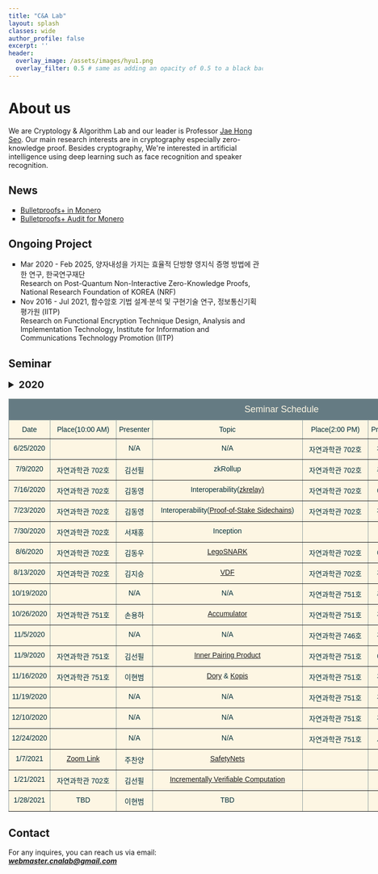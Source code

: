 ```yaml
---
title: "C&A Lab"
layout: splash
classes: wide
author_profile: false
excerpt: ''
header:
  overlay_image: /assets/images/hyu1.png
  overlay_filter: 0.5 # same as adding an opacity of 0.5 to a black background
---
```


# About us

We are Cryptology & Algorithm Lab and our leader is Professor [Jae Hong Seo](https://sites.google.com/site/jhsbhs/). Our main research interests are in cryptography especially zero-knowledge proof. Besides cryptography, We're interested in artificial intelligence using deep learning such as face recognition and speaker recognition.

## News

<ul type="square">
    <li>
        <A href="https://www.getmonero.org/2020/12/24/Bulletproofs+-in-Monero.html">Bulletproofs+ in Monero</A>
    </li>
    <li>
        <A href="https://twitter.com/monero/status/1349815249235537921?s=20">Bulletproofs+ Audit for Monero</A>
    </li>
</ul>    

## Ongoing Project

<ul type="square">
    <li>
        Mar 2020 - Feb 2025, 양자내성을 가지는 효율적 단방향 영지식 증명 방법에 관한 연구, 한국연구재단
        <br>
        Research on Post-Quantum Non-Interactive Zero-Knowledge Proofs, National Research Foundation of KOREA (NRF)
    </li>
    <li>
        Nov 2016 - Jul 2021, 함수암호 기법 설계·분석 및 구현기술 연구, 정보통신기획평가원 (IITP)
        <br>
        Research on Functional Encryption Technique Design, Analysis and Implementation Technology, Institute for Information and Communications Technology Promotion (IITP)
    </li>
</ul>    

## Seminar

<details>
    <summary style="font-size:1.2rem; font-weight:bold;">
        2020
    </summary>
        <style type="text/css">
    .tg  {border-collapse:collapse;border-color:#93a1a1;border-spacing:0;}
    .tg td{background-color:#fdf6e3;border-color:#93a1a1;border-style:solid;border-width:1px;color:#002b36;
      font-family:Arial, sans-serif;font-size:14px;overflow:hidden;padding:10px 5px;word-break:normal;}
    .tg th{background-color:#657b83;border-color:#93a1a1;border-style:solid;border-width:1px;color:#fdf6e3;
      font-family:Arial, sans-serif;font-size:14px;font-weight:normal;overflow:hidden;padding:10px 5px;word-break:normal;}
    .tg .tg-c3ow{border-color:inherit;text-align:center;vertical-align:top}
    .tg .tg-7jts{border-color:inherit;font-size:18px;text-align:center;vertical-align:top}
    </style>
    <table class="tg" style="undefined;table-layout: fixed; width: 1082px">
    <colgroup>
    <col style="width: 82px">
    <col style="width: 131px">
    <col style="width: 72px">
    <col style="width: 297px">
    <col style="width: 131px">
    <col style="width: 72px">
    <col style="width: 297px">
    </colgroup>
    <thead>
      <tr>
        <th class="tg-7jts" colspan="7">Seminar Schedule</th>
      </tr>
    </thead>
    <tbody>
      <tr>
        <td class="tg-c3ow">Date</td>
        <td class="tg-c3ow">Place(10:00 AM)</td>
        <td class="tg-c3ow">Presenter</td>
        <td class="tg-c3ow">Topic</td>
        <td class="tg-c3ow">Place(2:00 PM)</td>
        <td class="tg-c3ow">Presenter</td>
        <td class="tg-c3ow">Topic</td>
      </tr>
      <tr>
        <td class="tg-c3ow">6/25/2020</td>
        <td class="tg-c3ow"></td>
        <td class="tg-c3ow">N/A</td>
        <td class="tg-c3ow">N/A</td>
        <td class="tg-c3ow">자연과학관 702호</td>
        <td class="tg-c3ow">정희원</td>
          <td class="tg-c3ow"><A href="https://scalingbitcoin.org/papers/mimblewimble.pdf">Mimblewimble</A> &amp; <A href="https://eprint.iacr.org/2019/191.pdf">Zether</A></td>
      </tr>
      <tr>
        <td class="tg-c3ow">7/9/2020</td>
        <td class="tg-c3ow">자연과학관 702호</td>
        <td class="tg-c3ow">김선필</td>
        <td class="tg-c3ow">zkRollup</td>
        <td class="tg-c3ow">자연과학관 702호</td>
        <td class="tg-c3ow">주찬양</td>
          <td class="tg-c3ow"><A href="http://citeseerx.ist.psu.edu/viewdoc/download?doi=10.1.1.217.4200&rep=rep1&type=pdf">GKR</A></td>
      </tr>
      <tr>
        <td class="tg-c3ow">7/16/2020</td>
        <td class="tg-c3ow">자연과학관 702호</td>
        <td class="tg-c3ow">김동영</td>
          <td class="tg-c3ow">Interoperability(<A href="https://eprint.iacr.org/2020/433.pdf">zkrelay)</A></td>
        <td class="tg-c3ow">자연과학관 702호</td>
        <td class="tg-c3ow">이현범</td>
          <td class="tg-c3ow"><A href="https://eprint.iacr.org/2019/099.pdf">Sonic</A></td>
      </tr>
      <tr>
        <td class="tg-c3ow">7/23/2020</td>
        <td class="tg-c3ow">자연과학관 702호</td>
        <td class="tg-c3ow">김동영</td>
          <td class="tg-c3ow">Interoperability(<A href="https://eprint.iacr.org/2018/1239.pdf">Proof-of-Stake Sidechains</A>)</td>
        <td class="tg-c3ow">자연과학관 702호</td>
        <td class="tg-c3ow">정희원</td>
          <td class="tg-c3ow">Interoperability (<A href="https://arxiv.org/pdf/2002.01847.pdf">Zendoo</A>+alpha)</td>
      </tr>
      <tr>
        <td class="tg-c3ow">7/30/2020</td>
        <td class="tg-c3ow">자연과학관 702호</td>
        <td class="tg-c3ow">서재홍</td>
        <td class="tg-c3ow">Inception</td>
        <td class="tg-c3ow"></td>
        <td class="tg-c3ow">N/A</td>
        <td class="tg-c3ow">N/A</td>
      </tr>
      <tr>
        <td class="tg-c3ow">8/6/2020</td>
        <td class="tg-c3ow">자연과학관 702호</td>
        <td class="tg-c3ow">김동우</td>
          <td class="tg-c3ow"><A href="https://eprint.iacr.org/2019/142.pdf">LegoSNARK</A></td>
        <td class="tg-c3ow">자연과학관 702호</td>
        <td class="tg-c3ow">이현범</td>
          <td class="tg-c3ow"><A href="https://eprint.iacr.org/2019/1229.pdf">Supersonic</A></td>
      </tr>
      <tr>
        <td class="tg-c3ow">8/13/2020</td>
        <td class="tg-c3ow">자연과학관 702호</td>
        <td class="tg-c3ow">김지승</td>
          <td class="tg-c3ow"><A href="https://eprint.iacr.org/2018/601.pdf">VDF</A></td>
        <td class="tg-c3ow">자연과학관 702호</td>
        <td class="tg-c3ow">김선필</td>
          <td class="tg-c3ow"><A href="https://eprint.iacr.org/2019/953.pdf">Plonk</A></td>
      </tr>
      <tr>
        <td class="tg-c3ow">10/19/2020</td>
        <td class="tg-c3ow"></td>
        <td class="tg-c3ow">N/A</td>
        <td class="tg-c3ow">N/A</td>
        <td class="tg-c3ow">자연과학관 751호</td>
        <td class="tg-c3ow">주찬양</td>
          <td class="tg-c3ow"><A href="https://eprint.iacr.org/2019/1482.pdf">Virgo</A></td>
      </tr>
      <tr>
        <td class="tg-c3ow">10/26/2020</td>
        <td class="tg-c3ow">자연과학관 751호</td>
        <td class="tg-c3ow">손용하</td>
          <td class="tg-c3ow"><A href="https://eprint.iacr.org/2018/1188.pdf">Accumulator</A></td>
        <td class="tg-c3ow">자연과학관 751호</td>
        <td class="tg-c3ow">김창진</td>
          <td class="tg-c3ow"><A href="https://eprint.iacr.org/2016/260.pdf">Groth16</A></td>
      </tr>
      <tr>
        <td class="tg-c3ow">11/5/2020</td>
        <td class="tg-c3ow"></td>
        <td class="tg-c3ow">N/A</td>
        <td class="tg-c3ow">N/A</td>
        <td class="tg-c3ow">자연과학관 746호</td>
        <td class="tg-c3ow">김창진</td>
          <td class="tg-c3ow"><A href="https://eprint.iacr.org/2016/260.pdf">Groth16</A></td>
      </tr>
      <tr>
        <td class="tg-c3ow">11/9/2020</td>
        <td class="tg-c3ow">자연과학관 751호</td>
        <td class="tg-c3ow">김선필</td>
          <td class="tg-c3ow"><A href="https://eprint.iacr.org/2019/1177.pdf">Inner Pairing Product</A></td>
        <td class="tg-c3ow">자연과학관 751호</td>
        <td class="tg-c3ow">이현범</td>
          <td class="tg-c3ow"><A href="https://eprint.iacr.org/2020/1274.pdf">Dory</A> &amp; <A href="https://eprint.iacr.org/2020/1275.pdf">Kopis</A></td>
      </tr>
      <tr>
        <td class="tg-c3ow">11/16/2020</td>
        <td class="tg-c3ow">자연과학관 751호</td>
        <td class="tg-c3ow">이현범</td>
        <td class="tg-c3ow"><A href="https://eprint.iacr.org/2020/1274.pdf">Dory</A> &amp; <A href="https://eprint.iacr.org/2020/1275.pdf">Kopis</A></td>
        <td class="tg-c3ow">자연과학관 751호</td>
        <td class="tg-c3ow">김동우</td>
        <td class="tg-c3ow">Verifiable Computation on Encrypted Data</td>
      </tr>
      <tr>
        <td class="tg-c3ow">11/19/2020</td>
        <td class="tg-c3ow"></td>
        <td class="tg-c3ow">N/A</td>
        <td class="tg-c3ow">N/A</td>
        <td class="tg-c3ow">자연과학관 751호</td>
        <td class="tg-c3ow">김지승</td>
        <td class="tg-c3ow">Cryptanalysis of LPN</td>
      </tr>
      <tr>
        <td class="tg-c3ow">12/10/2020</td>
        <td class="tg-c3ow"></td>
        <td class="tg-c3ow">N/A</td>
        <td class="tg-c3ow">N/A</td>
        <td class="tg-c3ow">자연과학관 751호</td>
        <td class="tg-c3ow">김선필</td>
        <td class="tg-c3ow"><A href="https://eprint.iacr.org/2020/1274.pdf">Dory</A></td>
      </tr>
      <tr>
        <td class="tg-c3ow">12/24/2020</td>
        <td class="tg-c3ow"></td>
        <td class="tg-c3ow">N/A</td>
        <td class="tg-c3ow">N/A</td>
        <td class="tg-c3ow">자연과학관 751호</td>
        <td class="tg-c3ow">서재홍</td>
        <td class="tg-c3ow"><A href="https://eprint.iacr.org/2020/1274.pdf">Dory</A> &amp; Inception</td>
      </tr>
      <tr>
        <td class="tg-c3ow">1/7/2021</td>
        <td class="tg-c3ow"><A href="https://zoom.us/j/91625915128#success">Zoom Link</A></td>
        <td class="tg-c3ow">주찬양</td>
        <td class="tg-c3ow"><A href="https://papers.nips.cc/paper/2017/file/6048ff4e8cb07aa60b6777b6f7384d52-Paper.pdf">SafetyNets</A></td>
         <td class="tg-c3ow"></td>
        <td class="tg-c3ow">N/A</td>
        <td class="tg-c3ow">N/A</td>
      </tr>
      <tr>
        <td class="tg-c3ow">1/21/2021</td>
        <td class="tg-c3ow">자연과학관 702호</td>
        <td class="tg-c3ow">김선필</td>
        <td class="tg-c3ow"><A href="https://iacr.org/archive/tcc2008/49480001/49480001.pdf">Incrementally Verifiable Computation</A></td>
        <td class="tg-c3ow"></td>
        <td class="tg-c3ow">N/A</td>
        <td class="tg-c3ow">N/A</td>
      </tr>  
      <tr>
        <td class="tg-c3ow">1/28/2021</td>
        <td class="tg-c3ow">TBD</td>
        <td class="tg-c3ow">이현범</td>
        <td class="tg-c3ow">TBD</td>
        <td class="tg-c3ow"></td>
        <td class="tg-c3ow">N/A</td>
        <td class="tg-c3ow">N/A</td>
      </tr>  
    </tbody>
    </table>

</details>



<style type="text/css">
.tg  {border-collapse:collapse;border-color:#93a1a1;border-spacing:0;}
.tg td{background-color:#fdf6e3;border-color:#93a1a1;border-style:solid;border-width:1px;color:#002b36;
  font-family:Arial, sans-serif;font-size:14px;overflow:hidden;padding:10px 5px;word-break:normal;}
.tg th{background-color:#657b83;border-color:#93a1a1;border-style:solid;border-width:1px;color:#fdf6e3;
  font-family:Arial, sans-serif;font-size:14px;font-weight:normal;overflow:hidden;padding:10px 5px;word-break:normal;}
.tg .tg-c3ow{border-color:inherit;text-align:center;vertical-align:top}
.tg .tg-7jts{border-color:inherit;font-size:18px;text-align:center;vertical-align:top}
</style>
<table class="tg" style="undefined;table-layout: fixed; width: 1082px">
<colgroup>
<col style="width: 82px">
<col style="width: 131px">
<col style="width: 72px">
<col style="width: 297px">
<col style="width: 131px">
<col style="width: 72px">
<col style="width: 297px">
</colgroup>
<thead>
  <tr>
    <th class="tg-7jts" colspan="7">Seminar Schedule</th>
  </tr>
</thead>
<tbody>
  <tr>
    <td class="tg-c3ow">Date</td>
    <td class="tg-c3ow">Place(10:00 AM)</td>
    <td class="tg-c3ow">Presenter</td>
    <td class="tg-c3ow">Topic</td>
    <td class="tg-c3ow">Place(2:00 PM)</td>
    <td class="tg-c3ow">Presenter</td>
    <td class="tg-c3ow">Topic</td>
  </tr>
  <tr>
    <td class="tg-c3ow">6/25/2020</td>
    <td class="tg-c3ow"></td>
    <td class="tg-c3ow">N/A</td>
    <td class="tg-c3ow">N/A</td>
    <td class="tg-c3ow">자연과학관 702호</td>
    <td class="tg-c3ow">정희원</td>
      <td class="tg-c3ow"><A href="https://scalingbitcoin.org/papers/mimblewimble.pdf">Mimblewimble</A> &amp; <A href="https://eprint.iacr.org/2019/191.pdf">Zether</A></td>
  </tr>
  <tr>
    <td class="tg-c3ow">7/9/2020</td>
    <td class="tg-c3ow">자연과학관 702호</td>
    <td class="tg-c3ow">김선필</td>
    <td class="tg-c3ow">zkRollup</td>
    <td class="tg-c3ow">자연과학관 702호</td>
    <td class="tg-c3ow">주찬양</td>
      <td class="tg-c3ow"><A href="http://citeseerx.ist.psu.edu/viewdoc/download?doi=10.1.1.217.4200&rep=rep1&type=pdf">GKR</A></td>
  </tr>
  <tr>
    <td class="tg-c3ow">7/16/2020</td>
    <td class="tg-c3ow">자연과학관 702호</td>
    <td class="tg-c3ow">김동영</td>
      <td class="tg-c3ow">Interoperability(<A href="https://eprint.iacr.org/2020/433.pdf">zkrelay)</A></td>
    <td class="tg-c3ow">자연과학관 702호</td>
    <td class="tg-c3ow">이현범</td>
      <td class="tg-c3ow"><A href="https://eprint.iacr.org/2019/099.pdf">Sonic</A></td>
  </tr>
  <tr>
    <td class="tg-c3ow">7/23/2020</td>
    <td class="tg-c3ow">자연과학관 702호</td>
    <td class="tg-c3ow">김동영</td>
      <td class="tg-c3ow">Interoperability(<A href="https://eprint.iacr.org/2018/1239.pdf">Proof-of-Stake Sidechains</A>)</td>
    <td class="tg-c3ow">자연과학관 702호</td>
    <td class="tg-c3ow">정희원</td>
      <td class="tg-c3ow">Interoperability (<A href="https://arxiv.org/pdf/2002.01847.pdf">Zendoo</A>+alpha)</td>
  </tr>
  <tr>
    <td class="tg-c3ow">7/30/2020</td>
    <td class="tg-c3ow">자연과학관 702호</td>
    <td class="tg-c3ow">서재홍</td>
    <td class="tg-c3ow">Inception</td>
    <td class="tg-c3ow"></td>
    <td class="tg-c3ow">N/A</td>
    <td class="tg-c3ow">N/A</td>
  </tr>
  <tr>
    <td class="tg-c3ow">8/6/2020</td>
    <td class="tg-c3ow">자연과학관 702호</td>
    <td class="tg-c3ow">김동우</td>
      <td class="tg-c3ow"><A href="https://eprint.iacr.org/2019/142.pdf">LegoSNARK</A></td>
    <td class="tg-c3ow">자연과학관 702호</td>
    <td class="tg-c3ow">이현범</td>
      <td class="tg-c3ow"><A href="https://eprint.iacr.org/2019/1229.pdf">Supersonic</A></td>
  </tr>
  <tr>
    <td class="tg-c3ow">8/13/2020</td>
    <td class="tg-c3ow">자연과학관 702호</td>
    <td class="tg-c3ow">김지승</td>
      <td class="tg-c3ow"><A href="https://eprint.iacr.org/2018/601.pdf">VDF</A></td>
    <td class="tg-c3ow">자연과학관 702호</td>
    <td class="tg-c3ow">김선필</td>
      <td class="tg-c3ow"><A href="https://eprint.iacr.org/2019/953.pdf">Plonk</A></td>
  </tr>
  <tr>
    <td class="tg-c3ow">10/19/2020</td>
    <td class="tg-c3ow"></td>
    <td class="tg-c3ow">N/A</td>
    <td class="tg-c3ow">N/A</td>
    <td class="tg-c3ow">자연과학관 751호</td>
    <td class="tg-c3ow">주찬양</td>
      <td class="tg-c3ow"><A href="https://eprint.iacr.org/2019/1482.pdf">Virgo</A></td>
  </tr>
  <tr>
    <td class="tg-c3ow">10/26/2020</td>
    <td class="tg-c3ow">자연과학관 751호</td>
    <td class="tg-c3ow">손용하</td>
      <td class="tg-c3ow"><A href="https://eprint.iacr.org/2018/1188.pdf">Accumulator</A></td>
    <td class="tg-c3ow">자연과학관 751호</td>
    <td class="tg-c3ow">김창진</td>
      <td class="tg-c3ow"><A href="https://eprint.iacr.org/2016/260.pdf">Groth16</A></td>
  </tr>
  <tr>
    <td class="tg-c3ow">11/5/2020</td>
    <td class="tg-c3ow"></td>
    <td class="tg-c3ow">N/A</td>
    <td class="tg-c3ow">N/A</td>
    <td class="tg-c3ow">자연과학관 746호</td>
    <td class="tg-c3ow">김창진</td>
      <td class="tg-c3ow"><A href="https://eprint.iacr.org/2016/260.pdf">Groth16</A></td>
  </tr>
  <tr>
    <td class="tg-c3ow">11/9/2020</td>
    <td class="tg-c3ow">자연과학관 751호</td>
    <td class="tg-c3ow">김선필</td>
      <td class="tg-c3ow"><A href="https://eprint.iacr.org/2019/1177.pdf">Inner Pairing Product</A></td>
    <td class="tg-c3ow">자연과학관 751호</td>
    <td class="tg-c3ow">이현범</td>
      <td class="tg-c3ow"><A href="https://eprint.iacr.org/2020/1274.pdf">Dory</A> &amp; <A href="https://eprint.iacr.org/2020/1275.pdf">Kopis</A></td>
  </tr>
  <tr>
    <td class="tg-c3ow">11/16/2020</td>
    <td class="tg-c3ow">자연과학관 751호</td>
    <td class="tg-c3ow">이현범</td>
    <td class="tg-c3ow"><A href="https://eprint.iacr.org/2020/1274.pdf">Dory</A> &amp; <A href="https://eprint.iacr.org/2020/1275.pdf">Kopis</A></td>
    <td class="tg-c3ow">자연과학관 751호</td>
    <td class="tg-c3ow">김동우</td>
    <td class="tg-c3ow">Verifiable Computation on Encrypted Data</td>
  </tr>
  <tr>
    <td class="tg-c3ow">11/19/2020</td>
    <td class="tg-c3ow"></td>
    <td class="tg-c3ow">N/A</td>
    <td class="tg-c3ow">N/A</td>
    <td class="tg-c3ow">자연과학관 751호</td>
    <td class="tg-c3ow">김지승</td>
    <td class="tg-c3ow">Cryptanalysis of LPN</td>
  </tr>
  <tr>
    <td class="tg-c3ow">12/10/2020</td>
    <td class="tg-c3ow"></td>
    <td class="tg-c3ow">N/A</td>
    <td class="tg-c3ow">N/A</td>
    <td class="tg-c3ow">자연과학관 751호</td>
    <td class="tg-c3ow">김선필</td>
    <td class="tg-c3ow"><A href="https://eprint.iacr.org/2020/1274.pdf">Dory</A></td>
  </tr>
  <tr>
    <td class="tg-c3ow">12/24/2020</td>
    <td class="tg-c3ow"></td>
    <td class="tg-c3ow">N/A</td>
    <td class="tg-c3ow">N/A</td>
    <td class="tg-c3ow">자연과학관 751호</td>
    <td class="tg-c3ow">서재홍</td>
    <td class="tg-c3ow"><A href="https://eprint.iacr.org/2020/1274.pdf">Dory</A> &amp; Inception</td>
  </tr>
  <tr>
    <td class="tg-c3ow">1/7/2021</td>
    <td class="tg-c3ow"><A href="https://zoom.us/j/91625915128#success">Zoom Link</A></td>
    <td class="tg-c3ow">주찬양</td>
    <td class="tg-c3ow"><A href="https://papers.nips.cc/paper/2017/file/6048ff4e8cb07aa60b6777b6f7384d52-Paper.pdf">SafetyNets</A></td>
     <td class="tg-c3ow"></td>
    <td class="tg-c3ow">N/A</td>
    <td class="tg-c3ow">N/A</td>
  </tr>
  <tr>
    <td class="tg-c3ow">1/21/2021</td>
    <td class="tg-c3ow">자연과학관 702호</td>
    <td class="tg-c3ow">김선필</td>
    <td class="tg-c3ow"><A href="https://iacr.org/archive/tcc2008/49480001/49480001.pdf">Incrementally Verifiable Computation</A></td>
    <td class="tg-c3ow"></td>
    <td class="tg-c3ow">N/A</td>
    <td class="tg-c3ow">N/A</td>
  </tr>  
  <tr>
    <td class="tg-c3ow">1/28/2021</td>
    <td class="tg-c3ow">TBD</td>
    <td class="tg-c3ow">이현범</td>
    <td class="tg-c3ow">TBD</td>
    <td class="tg-c3ow"></td>
    <td class="tg-c3ow">N/A</td>
    <td class="tg-c3ow">N/A</td>
  </tr>  
</tbody>
</table>

## Contact

For any inquires, you can reach us via email: **_[webmaster.cnalab@gmail.com](mailto:webmaster.cnalab@gmail.com)_**